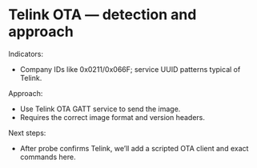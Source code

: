# Telink OTA — detection and approach

Indicators:
- Company IDs like 0x0211/0x066F; service UUID patterns typical of Telink.

Approach:
- Use Telink OTA GATT service to send the image.
- Requires the correct image format and version headers.

Next steps:
- After probe confirms Telink, we’ll add a scripted OTA client and exact commands here.